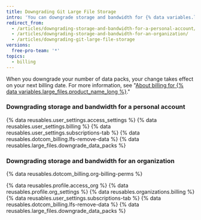 ```yaml
---
title: Downgrading Git Large File Storage
intro: 'You can downgrade storage and bandwidth for {% data variables.large_files.product_name_short %} by increments of 50 GB per month.'
redirect_from:
  - /articles/downgrading-storage-and-bandwidth-for-a-personal-account/
  - /articles/downgrading-storage-and-bandwidth-for-an-organization/
  - /articles/downgrading-git-large-file-storage
versions:
  free-pro-team: '*'
topics:
  - billing
---
```


When you downgrade your number of data packs, your change takes effect on your next billing date. For more information, see "[About billing for {% data variables.large_files.product_name_long %}](/articles/about-billing-for-git-large-file-storage)."

### Downgrading storage and bandwidth for a personal account

{% data reusables.user_settings.access_settings %}
{% data reusables.user_settings.billing %}
{% data reusables.user_settings.subscriptions-tab %}
{% data reusables.dotcom_billing.lfs-remove-data %}
{% data reusables.large_files.downgrade_data_packs %}

### Downgrading storage and bandwidth for an organization

{% data reusables.dotcom_billing.org-billing-perms %}

{% data reusables.profile.access_org %}
{% data reusables.profile.org_settings %}
{% data reusables.organizations.billing %}
{% data reusables.user_settings.subscriptions-tab %}
{% data reusables.dotcom_billing.lfs-remove-data %}
{% data reusables.large_files.downgrade_data_packs %}

